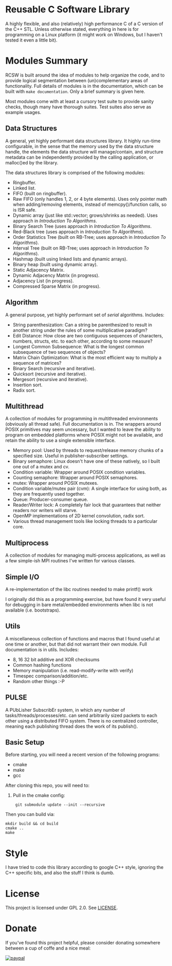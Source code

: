 # Reusable C Software Library
A highly flexible, and also (relatively) high performance C of a C version of
the C++ STL. Unless otherwise stated, everything in here is for programming on a
Linux platform (it might work on Windows, but I haven't tested it even a little
bit).

# Modules Summary
RCSW is built around the idea of modules to help organize the code, and to
provide logical segmentation between (un)complementary areas of
functionality. Full details of modules is in the documentation, which can be
built with `make documentation`. Only a brief summary is given here.

Most modules come with at least a cursory test suite to provide sanity checks,
though many have thorough suites. Test suites also serve as example usages.

## Data Structures

A general, yet highly performant data structures library. It highly run-time
configurable, in the sense that the memory used by the data structure handle,
the elements the data structure will manage/contain, and structure metadata can
be independently provided by the calling application, or malloc()ed by the
library.

The data structures library is comprised of the following modules:

- Ringbuffer.
- Linked list.
- FIFO (built on ringbuffer).
- Raw FIFO (only handles 1, 2, or 4 byte elements). Uses only pointer math when
  adding/removing elements, instead of memcpy()/function calls, so is ISR safe.
- Dynamic array (just like std::vector; grows/shrinks as needed). Uses approach
  in *Introduction To Algorithms*.
- Binary Search Tree (uses approach in *Introduction To Algorithms*.
- Red-Black tree (uses approach in *Introduction To Algorithms*).
- Order Statistics Tree (built on RB-Tree; uses approach in *Introduction To Algorithms*).
- Interval Tree (built on RB-Tree; uses approach in *Introduction To Algorithms*).
- Hashmap (built using linked lists and dynamic arrays).
- Binary heap (built using dynamic array).
- Static Adjacency Matrix.
- Dynamic Adjacency Matrix (in progress).
- Adjacency List (in progress).
- Compressed Sparse Matrix (in progress).

## Algorithm
A general purpose, yet highly performant set of *serial* algorithms. Includes:

- String parenthesization: Can a string be parenthesized to result in another
  string under the rules of some multiplicative paradigm?
- Edit Distance: How close are two contiguous sequences of characters, numbers,
  structs, etc. to each other, according to some measure?
- Longest Common Subsequence: What is the longest common subsequence of two
  sequences of objects?
- Matrix Chain Optimization: What is the most efficient way to multiply a
  sequence of matrices?
- Binary Search (recursive and iterative).
- Quicksort (recursive and iterative).
- Mergesort (recursive and iterative).
- Insertion sort.
- Radix sort.

## Multithread
A collection of modules for programming in multithreaded environments (obviously
all thread safe). Full documentation is in. The wrappers around POSIX primitives
may seem uncessary, but I wanted to leave the ability to program on embedded
platforms where POSIX might not be available, and retain the ability to use a
single extensible interface.

- Memory pool: Used by threads to request/release memory chunks of a specified
  size. Useful in publisher-subscriber settings.
- Binary semaphore: Linux doesn't have one of these natively, so I built one out
  of a mutex and cv.
- Condition variable: Wrapper around POSIX condition variables.
- Counting semaphore: Wrapper around POSIX semaphores.
- mutex: Wrapper around POSIX mutexes.
- Condition variable/mutex pair (cvm): A single interface for using both, as
  they are frequently used together.
- Queue: Producer-consumer queue.
- Reader/Writer lock: A completely fair lock that guarantees that neither
  readers nor writers will starve.
- OpenMP implementations of 2D kernel convolution, radix sort.
- Various thread management tools like locking threads to a particular core.

## Multiprocess
A collection of modules for managing multi-process applications, as well as a
few simple-ish MPI routines I've written for various classes.

## Simple I/O
A re-implementation of the libc routines needed to make printf() work

I originally did this as a programming exercise, but have found it very useful
for debugging in bare metal/embedded environments when libc is not available
(i.e. bootstraps).

## Utils
A miscellaneous collection of functions and macros that I found useful at one
time or another, but that did not warrant their own module. Full documentation
is in utils. Includes:

- 8, 16 32 bit additive and XOR checksums
- Common hashing functions
- Memory manipulation (i.e. read-modify-write with verify)
- Timespec comparison/addition/etc.
- Random other things :-P

## PULSE
A PUbLisher SubscribEr system, in which any number of
tasks/threads/processes/etc. can send arbitrarily sized packets to each other
using a distributed FIFO system. There is no centralized controller, meaning
each publishing thread does the work of its publish().

## Basic Setup

Before starting, you will need a recent version of the following programs:

- cmake
- make
- gcc

After cloning this repo, you will need to:

1. Pull in the cmake config:

        git submodule update --init --recursive

Then you can build via:

    mkdir build && cd build
    cmake ..
    make

# Style
I have tried to code this library according to google C++ style, ignoring the
C++ specific bits, and also the stuff I think is dumb.

# License
This project is licensed under GPL 2.0. See [LICENSE](LICENSE).

# Donate
If you've found this project helpful, please consider donating somewhere between
a cup of coffe and a nice meal:

[![paypal](https://www.paypalobjects.com/en_US/i/btn/btn_donateCC_LG.gif)](https://www.paypal.me/jharwell1406)
